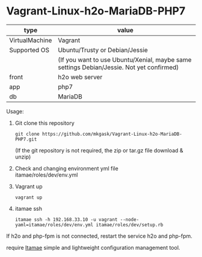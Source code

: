# Vagrant-Linux-h2o-MariaDB-PHP7

| type | value |
|------|-------|
| VirtualMachine | Vagrant |
| Supported OS | Ubuntu/Trusty or Debian/Jessie |
| | (If you want to use Ubuntu/Xenial, maybe same settings Debian/Jessie. Not yet confirmed) |
| front | h2o web server |
| app   | php7 |
| db    | MariaDB |


Usage:

1. Git clone this repository  
    ``` 
    git clone https://github.com/mkgask/Vagrant-Linux-h2o-MariaDB-PHP7.git  
    ```  
    (If the git repository is not required, the zip or tar.gz file download & unzip)

2. Check and changing environment yml file  
    itamae/roles/dev/env.yml

3. Vagrant up  
    ```
    vagrant up
    ```

4. itamae ssh  
    ```
    itamae ssh -h 192.168.33.10 -u vagrant --node-yaml=itamae/roles/dev/env.yml itamae/roles/dev/setup.rb
    ```

If h2o and php-fpm is not connected, restart the service h2o and php-fpm.

require [Itamae](https://github.com/itamae-kitchen/itamae) simple and lightweight configuration management tool.